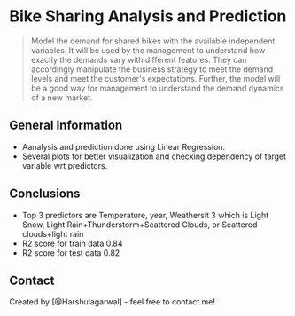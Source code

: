 # Bike Sharing Analysis and Prediction
> Model the demand for shared bikes with the available independent variables. It will be used by the management to understand how exactly the demands vary with different features. They can accordingly manipulate the business strategy to meet the demand levels and meet the customer's expectations. Further, the model will be a good way for management to understand the demand dynamics of a new market.



## General Information
- Aanalysis and prediction done using Linear Regression.
- Several plots for better visualization and checking dependency of target variable wrt predictors. 

## Conclusions
- Top 3 predictors are Temperature, year, Weathersit 3 which is Light Snow, Light Rain+Thunderstorm+Scattered Clouds, or Scattered clouds+light rain
- R2 score for train data 0.84
- R2 score for test data 0.82

## Contact
Created by [@Harshulagarwal] - feel free to contact me!
